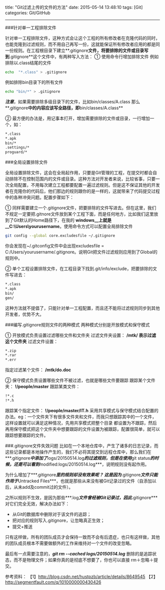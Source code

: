 title: "Git过滤上传的文件的方法"
date: 2015-05-14 13:48:10
tags: [Git]
categories: Git/GitHub

---

###针对单一工程排除文件

针对单一工程排除文件，这种方式会让这个工程的所有修改者在克隆代码的同时，也能克隆到过滤规则，而不用自己再写一份，这就能保证所有修改者应用的都是同一份规则。在工程根目录下建立**.gitignore**文件，将要排除的文件或目录写到**.gitignore**这个文件中，有两种写入方法：
① 使用命令行增加排除文件
例如排除以.class结尾的文件
```bash
echo  "*.class" > .gitignore
```
例如排除bin目录下的所有文件
```bash
echo "bin/*" > .gitignore
```
***注意***，如果需要排除多级目录下的文件，比如bin/classes/A.class
那么**.gitignore**中的内容应该写全路径，即**bin/classes/A.class**

② 最方便的办法是，用记事本打开，增加需要排除的文件或目录，一行增加一个，如：
```bash
*.class
*.apk
bin/*
.settings/*
proguard/*
```
  
###全局设置排除文件

全局设置排除文件，这会在全局起作用，只要是Git管理的工程，在提交时都会自动排除不在控制范围内的文件或目录。这种方法对开发者来说，比较省事，只要一次全局配置，不用每次建立工程都要配置一遍过滤规则。但是这不保证其他的开发者在克隆你的代码后，他们那边的规则跟你的是一样的，这就带来了代码提交过程中的各种冲突问题。配置步骤如下：

① 同样需要建立一个.gitignore文件，把要排除的文件写进去。但在这里，我们不规定一定要把.gitnore文件放到某个工程下面，而是任何地方，比如我们这里放到了Git默认的Home路径下，在我的
__windows__上就是__C:\Users\yourusername__。使用命令方式可以配置全局排除文件
```bash
git config --global core.excludesfile ~/.gitignore
```
你会发现在~/.gitconfig文件中会出现excludesfile = C:/Users/yourusername/.gitignore。说明Git把文件过滤规则应用到了Global的规则中。

② 单个工程设置排除文件，在工程目录下找到.git/info/exclude，把要排除的文件写进去：
```bash
*.class
*.apk
bin/
gen/
```
这种方法就不提倡了，只能针对单一工程配置，而且还不能将过滤规则同步到其他开发者，优势不大。

###编写.gitignore规则文件的两种模式
两种模式分别是开放模式和保守模式

① 开放模式负责设置过滤哪些文件和文件夹
过滤文件夹设置：
**/mtk/    表示过滤这个文件夹**
过滤文件设置：
```bash
*.zip
*.rar
*.err
```
指定过滤某个文件：
**/mtk/do.doc**

② 保守模式负责设置哪些文件不被过滤，也就是哪些文件要跟踪
跟踪某个文件夹：
**!/people/master**
跟踪某类文件：
```bash
!*.c
!*.h
```
跟踪某个指定文件：
**!/people/master/IT.h**
采用共享模式与保守模式结合配置的办法。eg：一个文件夹下有很多文件夹和文件，而我只想跟踪其中的一个文件，这样设置就可以满足这种情况，先用共享模式把整个目录 都设置为不跟踪，然后再用保守模式把这个文件夹中想要跟踪的文件设置为被跟踪，配置很简单，就可以跟踪想要跟踪的文件。

###.gitignore文件失效问题
比如在一个本地仓库中，产生了诸多的日志记录，而这些记录都是本地操作产生的，我们不必将其提交到远程仓库中，那么我们在***.gitignore***中添加了***logs/20150514.log***的过滤规则，但是在使用***git status***的时候，还是可以看到***modified:logs/20150514.log***，说明规则没有起作用。

为什么增加了***.gitignore***里的规则却没有效果呢？
这是因为***.gitignore***文件只能作用于***Untracked Files***，也就是那些从来没有被Git记录过的文件（自添加以后，从未add及commit过的文件）。

之所以规则不生效，是因为那些***.log***文件曾经被Git记录过，因此***.gitignore***对它们完全无效，解决办法如下：
* 从Git的数据库中删除对于该文件的追踪；
* 把对应的规则写入.gitignore，让忽略真正生效；
* 提交+推送

只有这样做，所有的团队成员才会保持一致而不会有后遗症，也只有这样做，其他的团队成员根本不需要做额外的工作来维持对一个文件的改变忽略。

最后有一点需要注意的，***git rm --cached logs/20150514.log*** 删除的是追踪状态，而不是物理文件；如果你真的是彻底不想要了，你也可以直接 rm＋忽略＋提交。

参考资料：
【1】http://blog.csdn.net/hustpzb/article/details/8649545
【2】http://segmentfault.com/q/1010000000430426
